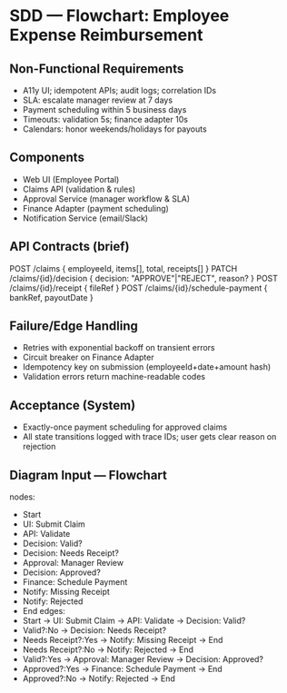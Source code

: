 # SDD — Flowchart: Employee Expense Reimbursement

## Non-Functional Requirements
- A11y UI; idempotent APIs; audit logs; correlation IDs
- SLA: escalate manager review at 7 days
- Payment scheduling within 5 business days
- Timeouts: validation 5s; finance adapter 10s
- Calendars: honor weekends/holidays for payouts

## Components
- Web UI (Employee Portal)
- Claims API (validation & rules)
- Approval Service (manager workflow & SLA)
- Finance Adapter (payment scheduling)
- Notification Service (email/Slack)

## API Contracts (brief)
POST /claims { employeeId, items[], total, receipts[] }
PATCH /claims/{id}/decision { decision: "APPROVE"|"REJECT", reason? }
POST /claims/{id}/receipt { fileRef }
POST /claims/{id}/schedule-payment { bankRef, payoutDate }

## Failure/Edge Handling
- Retries with exponential backoff on transient errors
- Circuit breaker on Finance Adapter
- Idempotency key on submission (employeeId+date+amount hash)
- Validation errors return machine-readable codes

## Acceptance (System)
- Exactly-once payment scheduling for approved claims
- All state transitions logged with trace IDs; user gets clear reason on rejection

## Diagram Input — Flowchart
nodes:
  - Start
  - UI: Submit Claim
  - API: Validate
  - Decision: Valid?
  - Decision: Needs Receipt?
  - Approval: Manager Review
  - Decision: Approved?
  - Finance: Schedule Payment
  - Notify: Missing Receipt
  - Notify: Rejected
  - End
edges:
  - Start -> UI: Submit Claim -> API: Validate -> Decision: Valid?
  - Valid?:No -> Decision: Needs Receipt?
  - Needs Receipt?:Yes -> Notify: Missing Receipt -> End
  - Needs Receipt?:No -> Notify: Rejected -> End
  - Valid?:Yes -> Approval: Manager Review -> Decision: Approved?
  - Approved?:Yes -> Finance: Schedule Payment -> End
  - Approved?:No -> Notify: Rejected -> End

